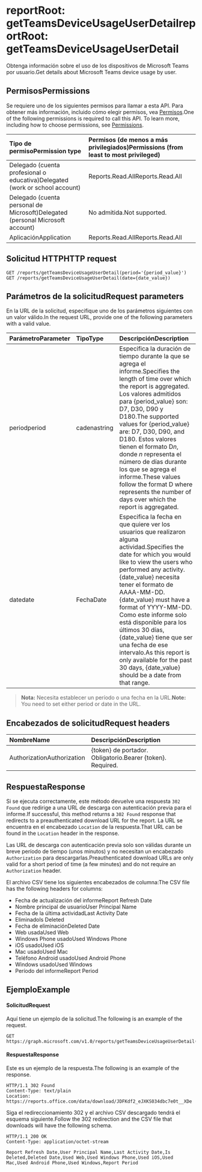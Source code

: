 # <a name="reportroot-getteamsdeviceusageuserdetail"></a><span data-ttu-id="87bc3-101">reportRoot: getTeamsDeviceUsageUserDetail</span><span class="sxs-lookup"><span data-stu-id="87bc3-101">reportRoot: getTeamsDeviceUsageUserDetail</span></span>

<span data-ttu-id="87bc3-102">Obtenga información sobre el uso de los dispositivos de Microsoft Teams por usuario.</span><span class="sxs-lookup"><span data-stu-id="87bc3-102">Get details about Microsoft Teams device usage by user.</span></span>

## <a name="permissions"></a><span data-ttu-id="87bc3-103">Permisos</span><span class="sxs-lookup"><span data-stu-id="87bc3-103">Permissions</span></span>

<span data-ttu-id="87bc3-p101">Se requiere uno de los siguientes permisos para llamar a esta API. Para obtener más información, incluido cómo elegir permisos, vea [Permisos](../../../concepts/permissions_reference.md).</span><span class="sxs-lookup"><span data-stu-id="87bc3-p101">One of the following permissions is required to call this API. To learn more, including how to choose permissions, see [Permissions](../../../concepts/permissions_reference.md).</span></span>

| <span data-ttu-id="87bc3-106">Tipo de permiso</span><span class="sxs-lookup"><span data-stu-id="87bc3-106">Permission type</span></span>                        | <span data-ttu-id="87bc3-107">Permisos (de menos a más privilegiados)</span><span class="sxs-lookup"><span data-stu-id="87bc3-107">Permissions (from least to most privileged)</span></span> |
| :------------------------------------- | :--------------------------------------- |
| <span data-ttu-id="87bc3-108">Delegado (cuenta profesional o educativa)</span><span class="sxs-lookup"><span data-stu-id="87bc3-108">Delegated (work or school account)</span></span>     | <span data-ttu-id="87bc3-109">Reports.Read.All</span><span class="sxs-lookup"><span data-stu-id="87bc3-109">Reports.Read.All</span></span>                         |
| <span data-ttu-id="87bc3-110">Delegado (cuenta personal de Microsoft)</span><span class="sxs-lookup"><span data-stu-id="87bc3-110">Delegated (personal Microsoft account)</span></span> | <span data-ttu-id="87bc3-111">No admitida.</span><span class="sxs-lookup"><span data-stu-id="87bc3-111">Not supported.</span></span>                           |
| <span data-ttu-id="87bc3-112">Aplicación</span><span class="sxs-lookup"><span data-stu-id="87bc3-112">Application</span></span>                            | <span data-ttu-id="87bc3-113">Reports.Read.All</span><span class="sxs-lookup"><span data-stu-id="87bc3-113">Reports.Read.All</span></span>                         |

## <a name="http-request"></a><span data-ttu-id="87bc3-114">Solicitud HTTP</span><span class="sxs-lookup"><span data-stu-id="87bc3-114">HTTP request</span></span>

<!-- { "blockType": "ignored" } -->

```http
GET /reports/getTeamsDeviceUsageUserDetail(period='{period_value}')
GET /reports/getTeamsDeviceUsageUserDetail(date={date_value})
```

## <a name="request-parameters"></a><span data-ttu-id="87bc3-115">Parámetros de la solicitud</span><span class="sxs-lookup"><span data-stu-id="87bc3-115">Request parameters</span></span>

<span data-ttu-id="87bc3-116">En la URL de la solicitud, especifique uno de los parámetros siguientes con un valor válido.</span><span class="sxs-lookup"><span data-stu-id="87bc3-116">In the request URL, provide one of the following parameters with a valid value.</span></span>

| <span data-ttu-id="87bc3-117">Parámetro</span><span class="sxs-lookup"><span data-stu-id="87bc3-117">Parameter</span></span> | <span data-ttu-id="87bc3-118">Tipo</span><span class="sxs-lookup"><span data-stu-id="87bc3-118">Type</span></span>   | <span data-ttu-id="87bc3-119">Descripción</span><span class="sxs-lookup"><span data-stu-id="87bc3-119">Description</span></span>                              |
| :-------- | :----- | :--------------------------------------- |
| <span data-ttu-id="87bc3-120">period</span><span class="sxs-lookup"><span data-stu-id="87bc3-120">period</span></span>    | <span data-ttu-id="87bc3-121">cadena</span><span class="sxs-lookup"><span data-stu-id="87bc3-121">string</span></span> | <span data-ttu-id="87bc3-122">Especifica la duración de tiempo durante la que se agrega el informe.</span><span class="sxs-lookup"><span data-stu-id="87bc3-122">Specifies the length of time over which the report is aggregated.</span></span> <span data-ttu-id="87bc3-123">Los valores admitidos para {period_value} son: D7, D30, D90 y D180.</span><span class="sxs-lookup"><span data-stu-id="87bc3-123">The supported values for {period_value} are: D7, D30, D90, and D180.</span></span> <span data-ttu-id="87bc3-124">Estos valores tienen el formato D*n*, donde *n* representa el número de días durante los que se agrega el informe.</span><span class="sxs-lookup"><span data-stu-id="87bc3-124">These values follow the format D   where    represents the number of days over which the report is aggregated.</span></span> |
| <span data-ttu-id="87bc3-125">date</span><span class="sxs-lookup"><span data-stu-id="87bc3-125">date</span></span>      | <span data-ttu-id="87bc3-126">Fecha</span><span class="sxs-lookup"><span data-stu-id="87bc3-126">Date</span></span>   | <span data-ttu-id="87bc3-127">Especifica la fecha en que quiere ver los usuarios que realizaron alguna actividad.</span><span class="sxs-lookup"><span data-stu-id="87bc3-127">Specifies the date for which you would like to view the users who performed any activity.</span></span> <span data-ttu-id="87bc3-128">{date_value} necesita tener el formato de AAAA-MM-DD.</span><span class="sxs-lookup"><span data-stu-id="87bc3-128">{date_value} must have a format of YYYY-MM-DD.</span></span> <span data-ttu-id="87bc3-129">Como este informe solo está disponible para los últimos 30 días, {date_value} tiene que ser una fecha de ese intervalo.</span><span class="sxs-lookup"><span data-stu-id="87bc3-129">As this report is only available for the past 30 days, {date_value} should be a date from that range.</span></span> |

> <span data-ttu-id="87bc3-130">**Nota:** Necesita establecer un período o una fecha en la URL.</span><span class="sxs-lookup"><span data-stu-id="87bc3-130">**Note:** You need to set either period or date in the URL.</span></span>

## <a name="request-headers"></a><span data-ttu-id="87bc3-131">Encabezados de solicitud</span><span class="sxs-lookup"><span data-stu-id="87bc3-131">Request headers</span></span>

| <span data-ttu-id="87bc3-132">Nombre</span><span class="sxs-lookup"><span data-stu-id="87bc3-132">Name</span></span>          | <span data-ttu-id="87bc3-133">Descripción</span><span class="sxs-lookup"><span data-stu-id="87bc3-133">Description</span></span>               |
| :------------ | :------------------------ |
| <span data-ttu-id="87bc3-134">Authorization</span><span class="sxs-lookup"><span data-stu-id="87bc3-134">Authorization</span></span> | <span data-ttu-id="87bc3-p104">{token} de portador. Obligatorio.</span><span class="sxs-lookup"><span data-stu-id="87bc3-p104">Bearer {token}. Required.</span></span> |

## <a name="response"></a><span data-ttu-id="87bc3-137">Respuesta</span><span class="sxs-lookup"><span data-stu-id="87bc3-137">Response</span></span>

<span data-ttu-id="87bc3-138">Si se ejecuta correctamente, este método devuelve una respuesta `302 Found` que redirige a una URL de descarga con autenticación previa para el informe.</span><span class="sxs-lookup"><span data-stu-id="87bc3-138">If successful, this method returns a `302 Found` response that redirects to a preauthenticated download URL for the report.</span></span> <span data-ttu-id="87bc3-139">La URL se encuentra en el encabezado `Location` de la respuesta.</span><span class="sxs-lookup"><span data-stu-id="87bc3-139">That URL can be found in the `Location` header in the response.</span></span>

<span data-ttu-id="87bc3-140">Las URL de descarga con autenticación previa solo son válidas durante un breve período de tiempo (unos minutos) y no necesitan un encabezado `Authorization` para descargarlas.</span><span class="sxs-lookup"><span data-stu-id="87bc3-140">Preauthenticated download URLs are only valid for a short period of time (a few minutes) and do not require an `Authorization` header.</span></span>

<span data-ttu-id="87bc3-141">El archivo CSV tiene los siguientes encabezados de columna:</span><span class="sxs-lookup"><span data-stu-id="87bc3-141">The CSV file has the following headers for columns:</span></span>

- <span data-ttu-id="87bc3-142">Fecha de actualización del informe</span><span class="sxs-lookup"><span data-stu-id="87bc3-142">Report Refresh Date</span></span>
- <span data-ttu-id="87bc3-143">Nombre principal de usuario</span><span class="sxs-lookup"><span data-stu-id="87bc3-143">User Principal Name</span></span>
- <span data-ttu-id="87bc3-144">Fecha de la última actividad</span><span class="sxs-lookup"><span data-stu-id="87bc3-144">Last Activity Date</span></span>
- <span data-ttu-id="87bc3-145">Eliminado</span><span class="sxs-lookup"><span data-stu-id="87bc3-145">Is Deleted</span></span>
- <span data-ttu-id="87bc3-146">Fecha de eliminación</span><span class="sxs-lookup"><span data-stu-id="87bc3-146">Deleted Date</span></span>
- <span data-ttu-id="87bc3-147">Web usada</span><span class="sxs-lookup"><span data-stu-id="87bc3-147">Used Web</span></span>
- <span data-ttu-id="87bc3-148">Windows Phone usado</span><span class="sxs-lookup"><span data-stu-id="87bc3-148">Used Windows Phone</span></span>
- <span data-ttu-id="87bc3-149">iOS usado</span><span class="sxs-lookup"><span data-stu-id="87bc3-149">Used iOS</span></span>
- <span data-ttu-id="87bc3-150">Mac usado</span><span class="sxs-lookup"><span data-stu-id="87bc3-150">Used Mac</span></span>
- <span data-ttu-id="87bc3-151">Teléfono Android usado</span><span class="sxs-lookup"><span data-stu-id="87bc3-151">Used Android Phone</span></span>
- <span data-ttu-id="87bc3-152">Windows usado</span><span class="sxs-lookup"><span data-stu-id="87bc3-152">Used Windows</span></span>
- <span data-ttu-id="87bc3-153">Período del informe</span><span class="sxs-lookup"><span data-stu-id="87bc3-153">Report Period</span></span>

## <a name="example"></a><span data-ttu-id="87bc3-154">Ejemplo</span><span class="sxs-lookup"><span data-stu-id="87bc3-154">Example</span></span>

#### <a name="request"></a><span data-ttu-id="87bc3-155">Solicitud</span><span class="sxs-lookup"><span data-stu-id="87bc3-155">Request</span></span>

<span data-ttu-id="87bc3-156">Aquí tiene un ejemplo de la solicitud.</span><span class="sxs-lookup"><span data-stu-id="87bc3-156">The following is an example of the request.</span></span>

<!-- {
  "blockType": "request",
  "name": "reportroot_getteamsdeviceusageuserdetail"
}-->

```http
GET https://graph.microsoft.com/v1.0/reports/getTeamsDeviceUsageUserDetail(period='D7')
```

#### <a name="response"></a><span data-ttu-id="87bc3-157">Respuesta</span><span class="sxs-lookup"><span data-stu-id="87bc3-157">Response</span></span>

<span data-ttu-id="87bc3-158">Este es un ejemplo de la respuesta.</span><span class="sxs-lookup"><span data-stu-id="87bc3-158">The following is an example of the response.</span></span>

<!-- { "blockType": "ignored" } --> 

```http
HTTP/1.1 302 Found
Content-Type: text/plain
Location: https://reports.office.com/data/download/JDFKdf2_eJXKS034dbc7e0t__XDe
```

<span data-ttu-id="87bc3-159">Siga el redireccionamiento 302 y el archivo CSV descargado tendrá el esquema siguiente.</span><span class="sxs-lookup"><span data-stu-id="87bc3-159">Follow the 302 redirection and the CSV file that downloads will have the following schema.</span></span>

<!-- {
  "blockType": "response",
  "truncated": true,
  "@odata.type": "stream"
} -->

```http
HTTP/1.1 200 OK
Content-Type: application/octet-stream

Report Refresh Date,User Principal Name,Last Activity Date,Is Deleted,Deleted Date,Used Web,Used Windows Phone,Used iOS,Used Mac,Used Android Phone,Used Windows,Report Period
```

